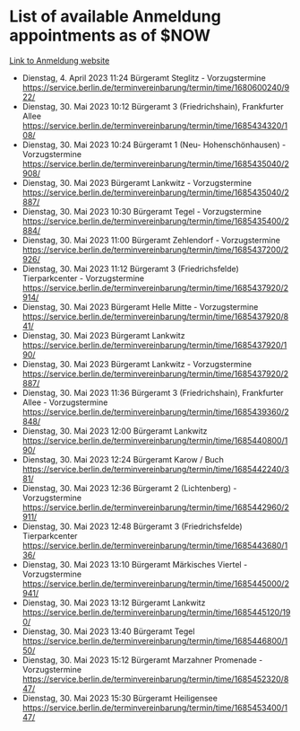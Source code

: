 # List of available Anmeldung appointments as of $NOW
[Link to Anmeldung website](https://service.berlin.de/terminvereinbarung/termin/tag.php?termin=1&anliegen[]=120686&dienstleisterlist=122210,122217,327316,122219,327312,122227,327314,122231,327346,122243,327348,122254,122252,329742,122260,329745,122262,329748,122271,327278,122273,327274,122277,327276,330436,122280,327294,122282,327290,122284,327292,122291,327270,122285,327266,122286,327264,122296,327268,150230,329760,122297,327286,122294,327284,122312,329763,122314,329775,122304,327330,122311,327334,122309,327332,317869,122281,327352,122279,329772,122283,122276,327324,122274,327326,122267,329766,122246,327318,122251,327320,122257,327322,122208,327298,122226,327300&herkunft=http%3A%2F%2Fservice.berlin.de%2Fdienstleistung%2F120686%2F)
- Dienstag, 4. April 2023 11:24 Bürgeramt Steglitz - Vorzugstermine https://service.berlin.de/terminvereinbarung/termin/time/1680600240/922/
- Dienstag, 30. Mai 2023 10:12 Bürgeramt 3 (Friedrichshain), Frankfurter Allee https://service.berlin.de/terminvereinbarung/termin/time/1685434320/108/
- Dienstag, 30. Mai 2023 10:24 Bürgeramt 1 (Neu- Hohenschönhausen) - Vorzugstermine https://service.berlin.de/terminvereinbarung/termin/time/1685435040/2908/
- Dienstag, 30. Mai 2023  Bürgeramt Lankwitz - Vorzugstermine https://service.berlin.de/terminvereinbarung/termin/time/1685435040/2887/
- Dienstag, 30. Mai 2023 10:30 Bürgeramt Tegel - Vorzugstermine https://service.berlin.de/terminvereinbarung/termin/time/1685435400/2884/
- Dienstag, 30. Mai 2023 11:00 Bürgeramt Zehlendorf - Vorzugstermine https://service.berlin.de/terminvereinbarung/termin/time/1685437200/2926/
- Dienstag, 30. Mai 2023 11:12 Bürgeramt 3 (Friedrichsfelde) Tierparkcenter - Vorzugstermine https://service.berlin.de/terminvereinbarung/termin/time/1685437920/2914/
- Dienstag, 30. Mai 2023  Bürgeramt Helle Mitte - Vorzugstermine https://service.berlin.de/terminvereinbarung/termin/time/1685437920/841/
- Dienstag, 30. Mai 2023  Bürgeramt Lankwitz https://service.berlin.de/terminvereinbarung/termin/time/1685437920/190/
- Dienstag, 30. Mai 2023  Bürgeramt Lankwitz - Vorzugstermine https://service.berlin.de/terminvereinbarung/termin/time/1685437920/2887/
- Dienstag, 30. Mai 2023 11:36 Bürgeramt 3 (Friedrichshain), Frankfurter Allee - Vorzugstermine https://service.berlin.de/terminvereinbarung/termin/time/1685439360/2848/
- Dienstag, 30. Mai 2023 12:00 Bürgeramt Lankwitz https://service.berlin.de/terminvereinbarung/termin/time/1685440800/190/
- Dienstag, 30. Mai 2023 12:24 Bürgeramt Karow / Buch https://service.berlin.de/terminvereinbarung/termin/time/1685442240/381/
- Dienstag, 30. Mai 2023 12:36 Bürgeramt 2 (Lichtenberg) - Vorzugstermine https://service.berlin.de/terminvereinbarung/termin/time/1685442960/2911/
- Dienstag, 30. Mai 2023 12:48 Bürgeramt 3 (Friedrichsfelde) Tierparkcenter https://service.berlin.de/terminvereinbarung/termin/time/1685443680/136/
- Dienstag, 30. Mai 2023 13:10 Bürgeramt Märkisches Viertel - Vorzugstermine https://service.berlin.de/terminvereinbarung/termin/time/1685445000/2941/
- Dienstag, 30. Mai 2023 13:12 Bürgeramt Lankwitz https://service.berlin.de/terminvereinbarung/termin/time/1685445120/190/
- Dienstag, 30. Mai 2023 13:40 Bürgeramt Tegel https://service.berlin.de/terminvereinbarung/termin/time/1685446800/150/
- Dienstag, 30. Mai 2023 15:12 Bürgeramt Marzahner Promenade - Vorzugstermine https://service.berlin.de/terminvereinbarung/termin/time/1685452320/847/
- Dienstag, 30. Mai 2023 15:30 Bürgeramt Heiligensee https://service.berlin.de/terminvereinbarung/termin/time/1685453400/147/
